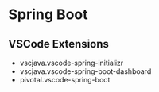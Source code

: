 # Spring Boot

## VSCode Extensions

- vscjava.vscode-spring-initializr
- vscjava.vscode-spring-boot-dashboard
- pivotal.vscode-spring-boot